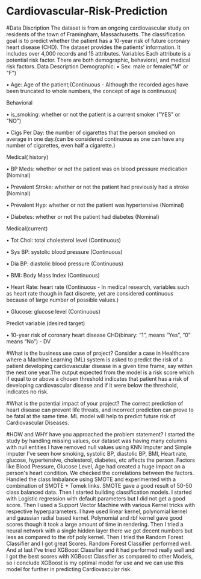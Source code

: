 # Cardiovascular-Risk-Prediction
#Data Discription
The dataset is from an ongoing cardiovascular study on residents of the town of Framingham,
Massachusetts. The classification goal is to predict whether the patient has a 10-year risk of
future coronary heart disease (CHD). The dataset provides the patients’ information. It includes
over 4,000 records and 15 attributes.
Variables
Each attribute is a potential risk factor. There are both demographic, behavioral, and medical risk
factors.
Data Description
Demographic:
• Sex: male or female("M" or "F")

• Age: Age of the patient;(Continuous - Although the recorded ages have been truncated to
whole numbers, the concept of age is continuous)

Behavioral

• is_smoking: whether or not the patient is a current smoker ("YES" or "NO")

• Cigs Per Day: the number of cigarettes that the person smoked on average in one day.(can be
considered continuous as one can have any number of cigarettes, even half a cigarette.)

Medical( history)

• BP Meds: whether or not the patient was on blood pressure medication (Nominal)

• Prevalent Stroke: whether or not the patient had previously had a stroke (Nominal)

• Prevalent Hyp: whether or not the patient was hypertensive (Nominal)

• Diabetes: whether or not the patient had diabetes (Nominal)

Medical(current)

• Tot Chol: total cholesterol level (Continuous)

• Sys BP: systolic blood pressure (Continuous)

• Dia BP: diastolic blood pressure (Continuous)

• BMI: Body Mass Index (Continuous)

• Heart Rate: heart rate (Continuous - In medical research, variables such as heart rate though in
fact discrete, yet are considered continuous because of large number of possible values.)

• Glucose: glucose level (Continuous)

Predict variable (desired target)

• 10-year risk of coronary heart disease CHD(binary: “1”, means “Yes”, “0” means “No”) -
DV

#What is the business use case of project?
Consider a case in Healthcare where a Machine Learning (ML) system is asked to predict the risk of a patient developing cardiovascular disease in a given time frame, say within the next one year.The output expected from the model is a risk score which if equal to or above a chosen threshold indicates that patient has a risk of developing cardiovascular disease and if it were below the threshold, indicates no risk.

#What is the potential impact of your project?
The correct prediction of heart disease can prevent life threats, and incorrect prediction can prove to be fatal at the same time. ML model will help to predict future risk of Cardiovascular Diseases.

#HOW and WHY have you approached the problem statement? 
I started the study by handling missing values, our dataset was having many columns with null entities I have removed null values using KNN Imputer and Simple imputer I've seen how smoking, systolic BP, diastolic BP, BMI, Heart rate, glucose, hypertensive, cholesterol, diabetes, etc affects the person.
Factors like Blood Pressure, Glucose Level, Age had created a huge impact on a person's heart condition. We checked the correlations between the factors. Handled the class Imbalance using SMOTE and experimented with a combination of SMOTE + Tomek links. SMOTE gave a good result of 50-50 class balanced data.
Then I started building classification models. I started with Logistic regression with default parameters but I did not get a good score.
Then I used a Support Vector Machine with various Kernel tricks with respective hyperparameters. I have used linear kernel,  polynomial kernel and gaussian radial based kernel. Polynomial and rbf kernel gave good scores though it took a large amount of time in rendering.
Then I tried a neural network with a single hidden layer there we got decent numbers but less as compared to the rbf poly kernel.
Then I tried the Random Forest Classifier and I got great Scores. Random Forest Classifier performed well.
And at last I've tried XGBoost Classifier and it had performed really well and I got the best scores with XGBoost Classifier as compared to other Models, so i conclude XGBoost is my optimal model for use and we can use this model for further in predicting Cardiovascular risk.







